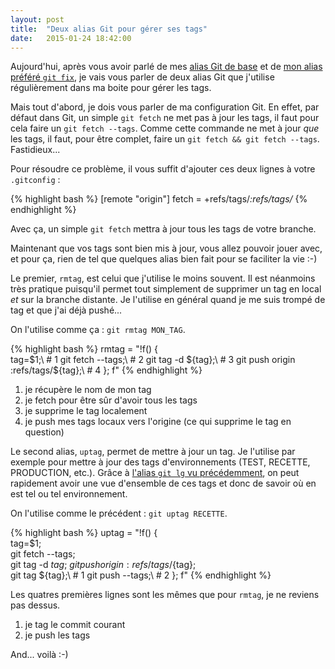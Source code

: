 ```yaml
---
layout: post
title:  "Deux alias Git pour gérer ses tags"
date:   2015-01-24 18:42:00
---
```


Aujourd'hui, après vous avoir parlé de mes [alias Git de base](/2014/12/21/basic-git-aliases.html)
et de [mon alias préféré `git fix`](/2015/01/05/git-fix.html), je vais vous parler
de deux alias Git que j'utilise régulièrement dans ma boite pour gérer les tags.

Mais tout d'abord, je dois vous parler de ma configuration Git. En effet<!--break-->, par défaut
dans Git, un simple `git fetch` ne met pas à jour les tags, il faut pour cela faire
un `git fetch --tags`. Comme cette commande ne met à jour *que* les tags, il faut,
pour être complet, faire un `git fetch && git fetch --tags`. Fastidieux...

Pour résoudre ce problème, il vous suffit d'ajouter ces deux lignes à votre
`.gitconfig` :

{% highlight bash %}
[remote "origin"]
    fetch = +refs/tags/*:refs/tags/*
{% endhighlight %}

Avec ça, un simple `git fetch` mettra à jour tous les tags de votre branche.

Maintenant que vos tags sont bien mis à jour, vous allez pouvoir jouer avec,
et pour ça, rien de tel que quelques alias bien fait pour se faciliter la vie :-)

Le premier, `rmtag`, est celui que j'utilise le moins souvent. Il est néanmoins
très pratique puisqu'il permet tout simplement de supprimer un tag en local *et*
sur la branche distante. Je l'utilise en général quand je me suis trompé de tag
et que j'ai déjà pushé...

On l'utilise comme ça : `git rmtag MON_TAG`.

{% highlight bash %}
rmtag = "!f() {\
    tag=$1;\ # 1
    git fetch --tags;\ # 2
    git tag -d ${tag};\ # 3
    git push origin :refs/tags/${tag};\ # 4
}; f"
{% endhighlight %}

1. je récupère le nom de mon tag
2. je fetch pour être sûr d'avoir tous les tags
3. je supprime le tag localement
4. je push mes tags locaux vers l'origine (ce qui supprime le tag en question)

Le second alias, `uptag`, permet de mettre à jour un tag. Je l'utilise par exemple pour
mettre à jour des tags d'environnements (TEST, RECETTE, PRODUCTION, etc.).
Grâce à [l'alias `git lg` vu précédemment](/2014/12/21/basic-git-aliases.html),
on peut rapidement avoir une vue d'ensemble de ces tags et donc de savoir où en
est tel ou tel environnement.

On l'utilise comme le précédent : `git uptag RECETTE`.

{% highlight bash %}
uptag = "!f() {\
    tag=$1;\
    git fetch --tags;\
    git tag -d ${tag};\
    git push origin :refs/tags/${tag};\
    git tag ${tag};\ # 1
    git push --tags;\ # 2
}; f"
{% endhighlight %}

Les quatres premières lignes sont les mêmes que pour `rmtag`, je ne reviens pas
dessus.

1. je tag le commit courant
2. je push les tags

And... voilà :-)
